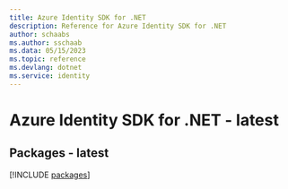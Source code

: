 ```yaml
---
title: Azure Identity SDK for .NET
description: Reference for Azure Identity SDK for .NET
author: schaabs
ms.author: sschaab
ms.data: 05/15/2023
ms.topic: reference
ms.devlang: dotnet
ms.service: identity
---
```

# Azure Identity SDK for .NET - latest
## Packages - latest
[!INCLUDE [packages](identity-index.md)]